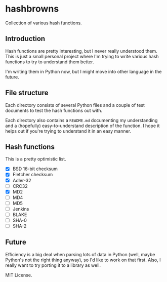 # hashbrowns
Collection of various hash functions.

## Introduction
Hash functions are pretty interesting, but I never really understood them. This is just a small personal project where I'm trying to write various hash functions to try to understand them better.

I'm writing them in Python now, but I might move into other language in the future.

## File structure

Each directory consists of several Python files and a couple of test documents to test the hash functions out with.

Each directory also contains a `README.md` documenting my understanding and a (hopefully) easy-to-understand description of the function. I hope it helps out if you're trying to understand it in an easy manner.

## Hash functions
This is a pretty optimistic list.

- [x] BSD 16-bit checksum
- [x] Fletcher checksum
- [x] Adler-32
- [ ] CRC32
- [x] MD2
- [ ] MD4
- [ ] MD5
- [ ] Jenkins
- [ ] BLAKE
- [ ] SHA-0
- [ ] SHA-2

## Future
Efficiency is a big deal when parsing lots of data in Python (well, maybe Python's not the right thing anyway), so I'd like to work on that first. Also, I really want to try porting it to a library as well.

MIT License.
